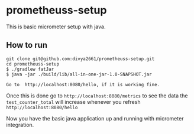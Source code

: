 # prometheuss-setup

This is basic micrometer setup with java. 

## How to run
```
git clone git@github.com:divya2661/prometheuss-setup.git
cd prometheuss-setup
$ ./gradlew fatJar
$ java -jar ./build/lib/all-in-one-jar-1.0-SNAPSHOT.jar

Go to  http://localhost:8080/hello, if it is working fine.
```


Once this is done go to `http://localhost:8080/metrics` to see the data
the `test_counter_total` will increase whenever you refresh `http://localhost:8080/hello`

Now you have the basic java application up and running with micrometer integration.

